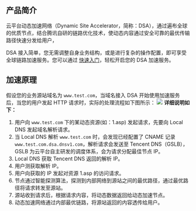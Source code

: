 ## 产品简介
云平台动态加速网络（Dynamic Site Accelerator，简称：DSA），通过遍布全球的优质节点，结合腾讯自研的链路优化技术，使动态内容通过安全可靠的最优传输路径快速分发给用户，

DSA 接入简单，您无需调整自身业务结构，或是进行复杂的操作配置，即可享受全球链路加速服务。您可以通过 [快速入门](http://tce.fsphere.cn/doc/product/570/8651)，轻松开启您的 DSA 加速服务。

## 加速原理
假设您的业务源站域名为 ```www.test.com```，当域名接入 DSA 开始使用加速服务后，当您的用户发起 HTTP 请求时，实际的处理流程如下图所示：
![](http://imgcache.tce.fsphere.cn/image/mc.qcloudimg.com/static/img/817fa5ac29d2e7fb3bbea4b740fe7524/dsa.png)
**详细说明如下：**
1. 用户向 ```www.test.com``` 下的某动态资源(如：1.asp) 发起请求，先要向 Local DNS 发起域名解析请求。
2. 当 Local DNS 解析 ```www.test.com``` 时，会发现已经配置了 CNAME 记录 ```www.test.com.dsa.dnsv1.com```，解析请求会发送至 Tencent DNS（GSLB），GSLB 为云平台自主研发的调度体系，会为请求分配最佳节点 IP。
3. Local DNS 获取 Tencent DNS 返回的解析 IP。
4. 用户测获取解析 IP。
5. 用户向获取的 IP 发起对资源 1.asp 的访问请求。
6. 节点通过智能探测算法，探测到内部网络到源站之间的最优路径，通过最优路径将请求转发至源站。
7. 源站收到请求后，根据请求内容，将动态数据返回给动态加速节点。
8. 动态加速网络通过内部最优链路，将源站返回的内容透传给用户。